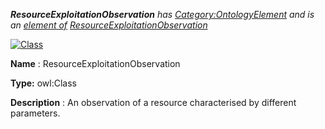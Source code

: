 ___ResourceExploitationObservation__ 
 has
 [Category:OntologyElement](../../Category/OntologyElement "Category:OntologyElement") 
 and is an
 [element of](../../Property/ElementOf "Property:ElementOf") 
[ResourceExploitationObservation](../../Submissions/ResourceExploitationObservation "Submissions:ResourceExploitationObservation")_




  





[![Class](../../images/thumb/2/27/Class.gif/45px-Class.gif)](../../Image/Class.gif "Class")


__Name__ 
 : ResourceExploitationObservation
 



__Type:__ 
 owl:Class
 



__Description__ 
 : An observation of a resource characterised by different parameters.